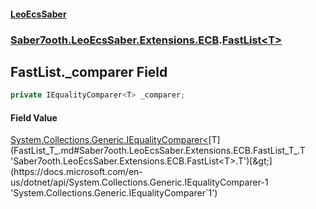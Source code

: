 #### [LeoEcsSaber](index.md 'index')
### [Saber7ooth.LeoEcsSaber.Extensions.ECB](Saber7ooth.LeoEcsSaber.Extensions.ECB.md 'Saber7ooth.LeoEcsSaber.Extensions.ECB').[FastList&lt;T&gt;](FastList_T_.md 'Saber7ooth.LeoEcsSaber.Extensions.ECB.FastList<T>')

## FastList<T>._comparer Field

```csharp
private IEqualityComparer<T> _comparer;
```

#### Field Value
[System.Collections.Generic.IEqualityComparer&lt;](https://docs.microsoft.com/en-us/dotnet/api/System.Collections.Generic.IEqualityComparer-1 'System.Collections.Generic.IEqualityComparer`1')[T](FastList_T_.md#Saber7ooth.LeoEcsSaber.Extensions.ECB.FastList_T_.T 'Saber7ooth.LeoEcsSaber.Extensions.ECB.FastList<T>.T')[&gt;](https://docs.microsoft.com/en-us/dotnet/api/System.Collections.Generic.IEqualityComparer-1 'System.Collections.Generic.IEqualityComparer`1')